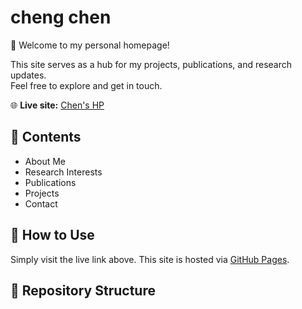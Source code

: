 # cheng chen

👋 Welcome to my personal homepage!

This site serves as a hub for my projects, publications, and research updates.  
Feel free to explore and get in touch.

🌐 **Live site:** [Chen's HP](https://chencheng-976.github.io/homepage/)

## 📄 Contents
- About Me
- Research Interests
- Publications
- Projects
- Contact

## 🚀 How to Use
Simply visit the live link above. This site is hosted via [GitHub Pages](https://pages.github.com/).

## 📁 Repository Structure
